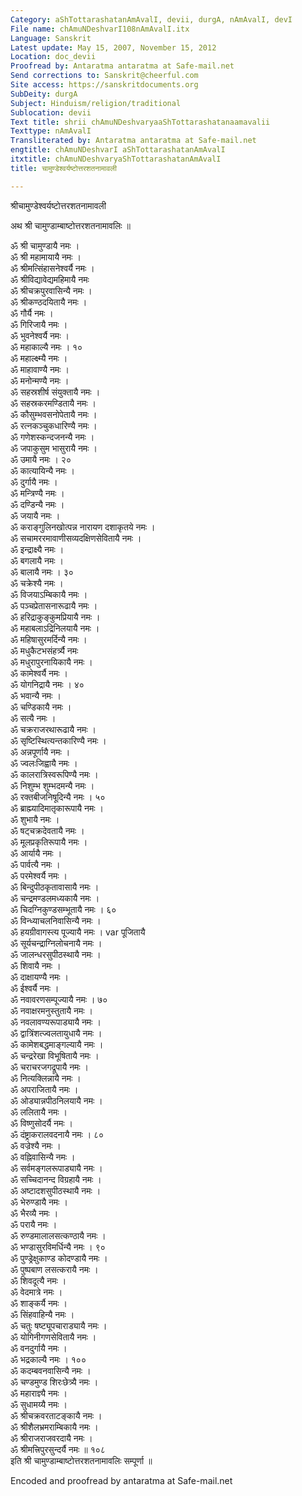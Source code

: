 ```yaml
---
Category: aShTottarashatanAmAvalI, devii, durgA, nAmAvalI, devI
File name: chAmuNDeshvarI108nAmAvalI.itx
Language: Sanskrit
Latest update: May 15, 2007, November 15, 2012
Location: doc_devii
Proofread by: Antaratma antaratma at Safe-mail.net
Send corrections to: Sanskrit@cheerful.com
Site access: https://sanskritdocuments.org
SubDeity: durgA
Subject: Hinduism/religion/traditional
Sublocation: devii
Text title: shrii chAmuNDeshvaryaaShTottarashatanaamavalii
Texttype: nAmAvalI
Transliterated by: Antaratma antaratma at Safe-mail.net
engtitle: chAmuNDeshvarI aShTottarashatanAmAvalI
itxtitle: chAmuNDeshvaryaShTottarashatanAmAvalI
title: चामुण्डेश्वर्यष्टोत्तरशतनामावली

---
```

  
 श्रीचामुण्डेश्वर्यष्टोत्तरशतनामावली   
  
अथ श्री चामुण्डाम्बाष्टोत्तरशतनामावलिः ॥  
  
ॐ श्री चामुण्डायै नमः ।  
ॐ श्री महामायायै नमः ।  
ॐ श्रीमत्सिंहासनेश्वर्यै नमः ।  
ॐ श्रीविद्यावेद्यमहिमायै नमः  
ॐ श्रीचक्रपुरवासिन्यै नमः ।  
ॐ श्रीकण्ठदयितायै नमः ।  
ॐ गौर्यै नमः ।  
ॐ गिरिजायै नमः ।  
ॐ भुवनेश्वर्यै नमः ।  
ॐ महाकाल्यै नमः । १०  
ॐ महाल्क्ष्म्यै नमः ।  
ॐ माहावाण्यै नमः ।  
ॐ मनोन्मण्यै नमः ।  
ॐ सहस्रशीर्ष संयुक्तायै नमः ।  
ॐ सहस्रकरमण्डितायै नमः ।  
ॐ कौसुम्भवसनोपेतायै नमः ।  
ॐ रत्नकञ्चुकधारिण्यै नमः ।  
ॐ गणेशस्कन्दजनन्यै नमः ।  
ॐ जपाकुसुम भासुरायै नमः ।  
ॐ उमायै नमः । २०  
ॐ कात्यायिन्यै नमः ।  
ॐ दुर्गायै नमः ।  
ॐ मन्त्रिण्यै नमः ।  
ॐ दण्डिन्यै नमः ।  
ॐ जयायै नमः ।  
ॐ कराङ्गुलिनखोत्पन्न नारायण दशाकृतये नमः ।  
ॐ सचामररमावाणीसव्यदक्षिणसेवितायै नमः ।  
ॐ इन्द्राक्ष्यै नमः ।  
ॐ बगलायै नमः ।  
ॐ बालायै नमः । ३०  
ॐ चक्रेश्यै नमः ।  
ॐ विजयाऽम्बिकायै नमः ।  
ॐ पञ्चप्रेतासनारूढायै नमः ।  
ॐ हरिद्राकुङ्कुमप्रियायै नमः ।  
ॐ महाबलाऽद्रिनिलयायै नमः ।  
ॐ महिषासुरमर्दिन्यै नमः ।  
ॐ मधुकैटभसंहर्त्र्यै नमः  
ॐ मधुरापुरनायिकायै नमः ।  
ॐ कामेश्वर्यै नमः ।  
ॐ योगनिद्रायै नमः । ४०  
ॐ भवान्यै नमः ।  
ॐ चण्डिकायै नमः ।  
ॐ सत्यै नमः ।  
ॐ चक्रराजरथारूढायै नमः ।  
ॐ सृष्टिस्थित्यन्तकारिण्यै नमः ।  
ॐ अन्नपूर्णायै नमः ।  
ॐ ज्वलःजिह्वायै नमः ।  
ॐ कालरात्रिस्वरूपिण्यै नमः ।  
ॐ निशुम्भ शुम्भदमन्यै नमः ।  
ॐ रक्तबीजनिषूदिन्यै नमः । ५०  
ॐ ब्राह्म्यादिमातृकारूपायै नमः ।  
ॐ शुभायै नमः ।  
ॐ षट्चक्रदेवतायै नमः ।  
ॐ मूलप्रकृतिरूपायै नमः ।  
ॐ आर्यायै नमः ।  
ॐ पार्वत्यै नमः ।  
ॐ परमेश्वर्यै नमः ।  
ॐ बिन्दुपीठकृतावासायै नमः ।  
ॐ चन्द्रमण्डलमध्यकायै नमः ।  
ॐ चिदग्निकुण्डसम्भूतायै नमः । ६०  
ॐ विन्ध्याचलनिवासिन्यै नमः ।  
ॐ हयग्रीवागस्त्य पूज्यायै नमः ।  var  पूजितायै  
ॐ सूर्यचन्द्राग्निलोचनायै नमः ।  
ॐ जालन्धरसुपीठस्थायै नमः ।  
ॐ शिवायै नमः ।  
ॐ दाक्षायण्यै नमः ।  
ॐ ईश्वर्यै नमः ।  
ॐ नवावरणसम्पूज्यायै नमः । ७०  
ॐ नवाक्षरमनुस्तुतायै नमः ।  
ॐ नवलावण्यरूपाड्यायै नमः ।  
ॐ द्वात्रिंशत्ज्वलतायुधायै नमः ।  
ॐ कामेशबद्धमाङ्गल्यायै नमः ।  
ॐ चन्द्ररेखा विभूषितायै नमः ।  
ॐ चराचरजगद्रूपायै नमः ।  
ॐ नित्यक्लिन्नायै नमः ।  
ॐ अपराजितायै नमः ।  
ॐ ओड्यान्नपीठनिलयायै नमः ।  
ॐ ललितायै नमः ।  
ॐ विष्णुसोदर्यै नमः ।  
ॐ दंष्ट्राकरालवदनायै नमः । ८०  
ॐ वज्रेश्यै नमः ।  
ॐ वह्निवासिन्यै नमः ।  
ॐ सर्वमङ्गलरूपाड्यायै नमः ।  
ॐ सच्चिदानन्द विग्रहायै नमः ।  
ॐ अष्टादशसुपीठस्थायै नमः ।  
ॐ भेरुण्डायै नमः ।  
ॐ भैरव्यै नमः ।  
ॐ परायै नमः ।  
ॐ रुण्डमालालसत्कण्ठायै नमः ।  
ॐ भण्डासुरविमर्धिन्यै नमः । ९०  
ॐ पुण्ड्रेक्षुकाण्ड कोदण्डायै नमः ।  
ॐ पुष्पबाण लसत्करायै नमः ।  
ॐ शिवदूत्यै नमः ।  
ॐ वेदमात्रे नमः ।  
ॐ शाङ्कर्यै नमः ।  
ॐ सिंहवाहिन्यै नमः ।  
ॐ चतुः षष्ट्यूपचाराड्यायै नमः ।  
ॐ योगिनीगणसेवितायै नमः ।  
ॐ वनदुर्गायै नमः ।  
ॐ भद्रकाल्यै नमः । १००  
ॐ कदम्बवनवासिन्यै नमः ।  
ॐ चण्डमुण्ड शिरःछेत्र्यै नमः ।  
ॐ महाराज्ञ्यै नमः ।  
ॐ सुधामय्यै नमः ।  
ॐ श्रीचक्रवरताटङ्कायै नमः ।  
ॐ श्रीशैलभ्रमराम्बिकायै नमः ।  
ॐ श्रीराजराजवरदायै नमः ।  
ॐ श्रीमत्त्रिपुरसुन्दर्यै नमः ॥ १०८  
इति श्री चामुण्डाम्बाष्टोत्तरशतनामावलिः सम्पूर्णा ॥  
  
  
Encoded and proofread by antaratma at Safe-mail.net  
  
